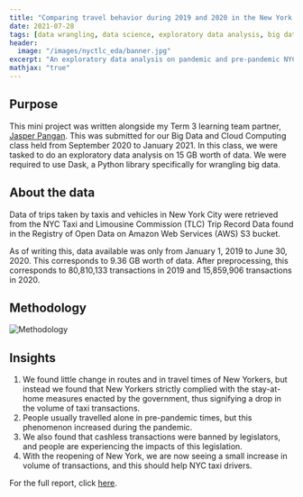 ```yaml
---
title: "Comparing travel behavior during 2019 and 2020 in the New York City Taxi and Limousine Commission trip records"
date: 2021-07-28
tags: [data wrangling, data science, exploratory data analysis, big data]
header:
  image: "/images/nyctlc_eda/banner.jpg"
excerpt: "An exploratory data analysis on pandemic and pre-pandemic NYC TLC data."
mathjax: "true"
---
```


## Purpose

This mini project was written alongside my Term 3 learning team partner, [Jasper Pangan](https://www.linkedin.com/in/jasperkristianpangan/). This was submitted for our Big Data and Cloud Computing class held from September 2020 to January 2021. In this class, we were tasked to do an exploratory data analysis on 15 GB worth of data. We were required to use Dask, a Python library specifically for wrangling big data.

## About the data

Data of trips taken by taxis and vehicles in New York City were retrieved from the NYC Taxi and Limousine Commission (TLC) Trip Record Data found in the Registry of Open Data on Amazon Web Services (AWS) S3 bucket.

As of writing this, data available was only from January 1, 2019 to June 30, 2020. This corresponds to  9.36  GB worth of data. After preprocessing, this corresponds to  80,810,133  transactions in 2019 and  15,859,906  transactions in 2020.

## Methodology

<img src="{{ site.url }}{{ site.baseurl }}/images/workflow.png" alt="Methodology">

## Insights

1. We found little change in routes and in travel times of New Yorkers, but instead we found that New Yorkers strictly complied with the stay-at-home measures enacted by the government, thus signifying a drop in the volume of taxi transactions. 
2. People usually travelled alone in pre-pandemic times, but this phenomenon increased during the pandemic. 
3. We also found that cashless transactions were banned by legislators, and people are experiencing the impacts of this legislation. 
4. With the reopening of New York, we are now seeing a small increase in volume of transactions, and this should help NYC taxi drivers.

For the full report, click [here](https://github.com/nkespiritu/nika-espiritu.github.io/blob/master/_pages/nyctlc_eda/Technical%20Report%20MP2.ipynb).